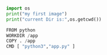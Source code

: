 
```python --app.py

import os
print("my first image")
print("current Dir is:",os.getcwd())

```
```python Dockerfile
FROM python
WORKDIR /app
COPY . /app
CMD [ "python3","app.py" ]
```
